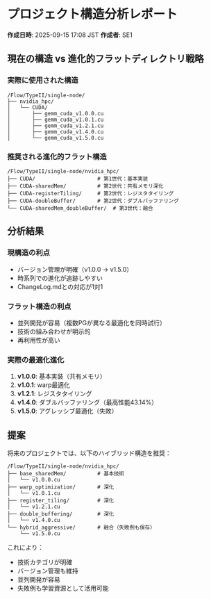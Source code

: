 # プロジェクト構造分析レポート
**作成日時**: 2025-09-15 17:08 JST
**作成者**: SE1

## 現在の構造 vs 進化的フラットディレクトリ戦略

### 実際に使用された構造
```
/Flow/TypeII/single-node/
├── nvidia_hpc/
│   └── CUDA/
│       ├── gemm_cuda_v1.0.0.cu
│       ├── gemm_cuda_v1.0.1.cu
│       ├── gemm_cuda_v1.2.1.cu
│       ├── gemm_cuda_v1.4.0.cu
│       └── gemm_cuda_v1.5.0.cu
```

### 推奨される進化的フラット構造
```
/Flow/TypeII/single-node/nvidia_hpc/
├── CUDA/                    # 第1世代：基本実装
├── CUDA-sharedMem/          # 第2世代：共有メモリ深化
├── CUDA-registerTiling/     # 第2世代：レジスタタイリング
├── CUDA-doubleBuffer/       # 第2世代：ダブルバッファリング
└── CUDA-sharedMem_doubleBuffer/  # 第3世代：融合
```

## 分析結果

### 現構造の利点
- バージョン管理が明確（v1.0.0 → v1.5.0）
- 時系列での進化が追跡しやすい
- ChangeLog.mdとの対応が1対1

### フラット構造の利点
- 並列開発が容易（複数PGが異なる最適化を同時試行）
- 技術の組み合わせが明示的
- 再利用性が高い

### 実際の最適化進化
1. **v1.0.0**: 基本実装（共有メモリ）
2. **v1.0.1**: warp最適化
3. **v1.2.1**: レジスタタイリング
4. **v1.4.0**: ダブルバッファリング（最高性能43.14%）
5. **v1.5.0**: アグレッシブ最適化（失敗）

## 提案

将来のプロジェクトでは、以下のハイブリッド構造を推奨：

```
/Flow/TypeII/single-node/nvidia_hpc/
├── base_sharedMem/          # 基本技術
│   └── v1.0.0.cu
├── warp_optimization/       # 深化
│   └── v1.0.1.cu
├── register_tiling/         # 深化
│   └── v1.2.1.cu
├── double_buffering/        # 深化
│   └── v1.4.0.cu
└── hybrid_aggressive/       # 融合（失敗例も保存）
    └── v1.5.0.cu
```

これにより：
- 技術カテゴリが明確
- バージョン管理も維持
- 並列開発が容易
- 失敗例も学習資源として活用可能